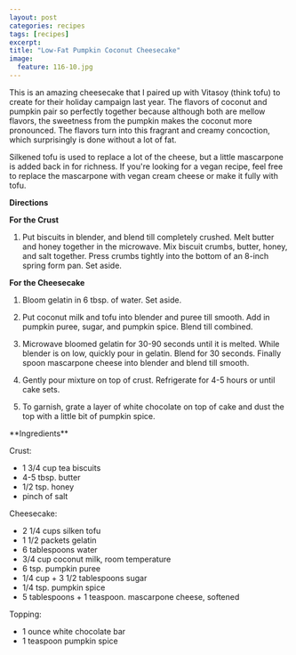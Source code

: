 ```yaml
---
layout: post
categories: recipes
tags: [recipes]
excerpt: 
title: "Low-Fat Pumpkin Coconut Cheesecake"
image:
  feature: 116-10.jpg
---
```


This is an amazing cheesecake that I paired up with Vitasoy (think tofu) to create for their holiday campaign last year.  The flavors of coconut and pumpkin pair so perfectly together because although both are mellow flavors, the sweetness from the pumpkin makes the coconut more pronounced.  The flavors turn into this fragrant and creamy concoction, which surprisingly is done without a lot of fat.  

Silkened tofu is used to replace a lot of the cheese, but a little mascarpone is added back in for richness.  If you're looking for a vegan recipe, feel free to replace the mascarpone with vegan cream cheese or make it fully with tofu.   

**Directions**

__For the Crust__

1. Put biscuits in blender, and blend till completely crushed. Melt butter and honey together in the microwave. Mix biscuit crumbs, butter, honey, and salt together. Press crumbs tightly into the bottom of an 8-inch spring form pan. Set aside.

__For the Cheesecake__

1. Bloom gelatin in 6 tbsp. of water. Set aside. 

2. Put coconut milk and tofu into blender and puree till smooth.  Add in pumpkin puree, sugar, and pumpkin spice. Blend till combined. 

3. Microwave bloomed gelatin for 30-90 seconds until it is melted. While blender is on low, quickly pour in gelatin. Blend for 30 seconds. Finally spoon mascarpone cheese into blender and blend till smooth.

4. Gently pour mixture on top of crust. Refrigerate for 4-5 hours or until cake sets.

12. To garnish, grate a layer of white chocolate on top of cake and dust the top with a little bit of pumpkin spice.
<section class='recipe'>
**Ingredients**

Crust:

- 1 3/4 cup tea biscuits
- 4-5 tbsp. butter
- 1/2 tsp. honey
- pinch of salt

Cheesecake:

- 2 1/4 cups silken tofu
-  1 1/2 packets gelatin 
-  6 tablespoons water
-  3/4 cup coconut milk, room temperature
-  6 tsp. pumpkin puree
-  1/4 cup + 3 1/2 tablespoons sugar 
- 1/4 tsp. pumpkin spice 
-  5 tablespoons + 1 teaspoon. mascarpone cheese, softened


Topping:
-  1 ounce white chocolate bar
-  1 teaspoon pumpkin spice

</section>